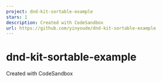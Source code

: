 ```yaml
---
project: dnd-kit-sortable-example
stars: 1
description: Created with CodeSandbox
url: https://github.com/yinyoude/dnd-kit-sortable-example
---
```


dnd-kit-sortable-example
========================

Created with CodeSandbox
